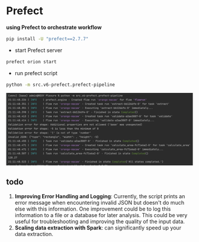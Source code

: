 # Prefect
**using Prefect to orchestrate workflow**

```bash
pip install -U "prefect==2.7.7"
```

- start Prefect server
```bash
prefect orion start
```

- run prefect script
```bash
python -m src.v6-prefect.prefect-pipeline
```

![](../../Pictures/Pasted%20image%2020230610212547.png)


## todo
1. **Improving Error Handling and Logging**: Currently, the script prints an error message when encountering invalid 
JSON but doesn't do much else with this information. One improvement could be to log this information to a file or a 
database for later analysis. This could be very useful for troubleshooting and improving the quality of the input data.
2. **Scaling data extraction with Spark**: can significantly speed up your data extraction.
